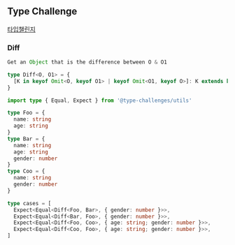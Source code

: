 ## Type Challenge 

[타입챌린지](https://github.com/type-challenges/type-challenges)



### Diff

```typescript
Get an Object that is the difference between O & O1
```

```typescript
type Diff<O, O1> = {
  [K in keyof Omit<O, keyof O1> | keyof Omit<O1, keyof O>]: K extends keyof O ? O[K] : K extends keyof O1 ? O1[K] : never
}

import type { Equal, Expect } from '@type-challenges/utils'

type Foo = {
  name: string
  age: string
}
type Bar = {
  name: string
  age: string
  gender: number
}
type Coo = {
  name: string
  gender: number
}

type cases = [
  Expect<Equal<Diff<Foo, Bar>, { gender: number }>>,
  Expect<Equal<Diff<Bar, Foo>, { gender: number }>>,
  Expect<Equal<Diff<Foo, Coo>, { age: string; gender: number }>>,
  Expect<Equal<Diff<Coo, Foo>, { age: string; gender: number }>>,
]


```







